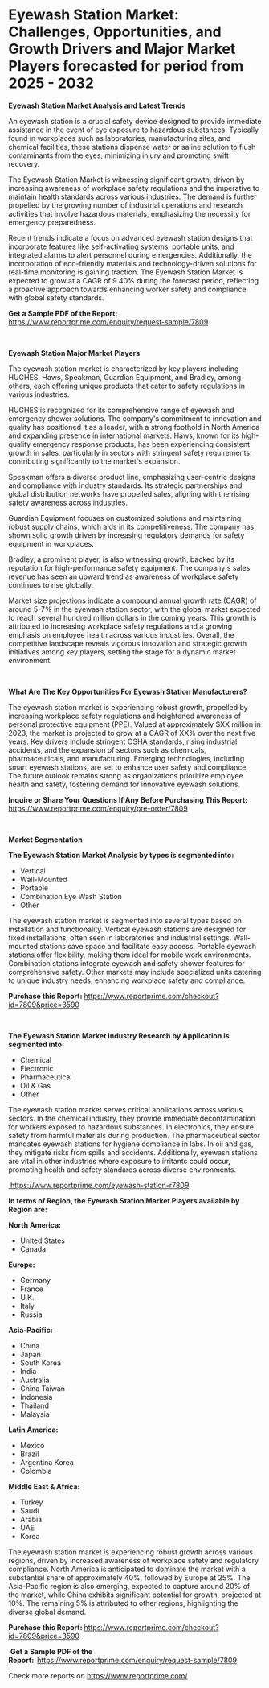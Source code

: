 <p><h1>Eyewash Station Market: Challenges, Opportunities, and Growth Drivers and Major Market Players forecasted for period from 2025 - 2032</h1></p><p><strong>Eyewash Station Market Analysis and Latest Trends</strong></p>
<p><p>An eyewash station is a crucial safety device designed to provide immediate assistance in the event of eye exposure to hazardous substances. Typically found in workplaces such as laboratories, manufacturing sites, and chemical facilities, these stations dispense water or saline solution to flush contaminants from the eyes, minimizing injury and promoting swift recovery. </p><p>The Eyewash Station Market is witnessing significant growth, driven by increasing awareness of workplace safety regulations and the imperative to maintain health standards across various industries. The demand is further propelled by the growing number of industrial operations and research activities that involve hazardous materials, emphasizing the necessity for emergency preparedness.</p><p>Recent trends indicate a focus on advanced eyewash station designs that incorporate features like self-activating systems, portable units, and integrated alarms to alert personnel during emergencies. Additionally, the incorporation of eco-friendly materials and technology-driven solutions for real-time monitoring is gaining traction. The Eyewash Station Market is expected to grow at a CAGR of 9.40% during the forecast period, reflecting a proactive approach towards enhancing worker safety and compliance with global safety standards.</p></p>
<p><strong>Get a Sample PDF of the Report:&nbsp;</strong> <a href="https://www.reportprime.com/enquiry/request-sample/7809?utm_campaign=2318&utm_medium=2&utm_source=Github&utm_content=ia&utm_term=19032025&utm_id=eyewash-station">https://www.reportprime.com/enquiry/request-sample/7809</a></p>
<p>&nbsp;</p>
<p><strong>Eyewash Station Major Market Players</strong></p>
<p><p>The eyewash station market is characterized by key players including HUGHES, Haws, Speakman, Guardian Equipment, and Bradley, among others, each offering unique products that cater to safety regulations in various industries. </p><p>HUGHES is recognized for its comprehensive range of eyewash and emergency shower solutions. The company's commitment to innovation and quality has positioned it as a leader, with a strong foothold in North America and expanding presence in international markets. Haws, known for its high-quality emergency response products, has been experiencing consistent growth in sales, particularly in sectors with stringent safety requirements, contributing significantly to the market's expansion.</p><p>Speakman offers a diverse product line, emphasizing user-centric designs and compliance with industry standards. Its strategic partnerships and global distribution networks have propelled sales, aligning with the rising safety awareness across industries. </p><p>Guardian Equipment focuses on customized solutions and maintaining robust supply chains, which aids in its competitiveness. The company has shown solid growth driven by increasing regulatory demands for safety equipment in workplaces.</p><p>Bradley, a prominent player, is also witnessing growth, backed by its reputation for high-performance safety equipment. The company's sales revenue has seen an upward trend as awareness of workplace safety continues to rise globally.</p><p>Market size projections indicate a compound annual growth rate (CAGR) of around 5-7% in the eyewash station sector, with the global market expected to reach several hundred million dollars in the coming years. This growth is attributed to increasing workplace safety regulations and a growing emphasis on employee health across various industries. Overall, the competitive landscape reveals vigorous innovation and strategic growth initiatives among key players, setting the stage for a dynamic market environment.</p></p>
<p>&nbsp;</p>
<p><strong>What Are The Key Opportunities For Eyewash Station Manufacturers?</strong></p>
<p><p>The eyewash station market is experiencing robust growth, propelled by increasing workplace safety regulations and heightened awareness of personal protective equipment (PPE). Valued at approximately $XX million in 2023, the market is projected to grow at a CAGR of XX% over the next five years. Key drivers include stringent OSHA standards, rising industrial accidents, and the expansion of sectors such as chemicals, pharmaceuticals, and manufacturing. Emerging technologies, including smart eyewash stations, are set to enhance user safety and compliance. The future outlook remains strong as organizations prioritize employee health and safety, fostering demand for innovative eyewash solutions.</p></p>
<p><strong>Inquire or Share Your Questions If Any Before Purchasing This Report:</strong> <a href="https://www.reportprime.com/enquiry/pre-order/7809?utm_campaign=2318&utm_medium=2&utm_source=Github&utm_content=ia&utm_term=19032025&utm_id=eyewash-station">https://www.reportprime.com/enquiry/pre-order/7809</a></p>
<p>&nbsp;</p>
<p><strong>Market Segmentation</strong></p>
<p><strong>The Eyewash Station Market Analysis by types is segmented into:</strong></p>
<p><ul><li>Vertical</li><li>Wall-Mounted</li><li>Portable</li><li>Combination Eye Wash Station</li><li>Other</li></ul></p>
<p><p>The eyewash station market is segmented into several types based on installation and functionality. Vertical eyewash stations are designed for fixed installations, often seen in laboratories and industrial settings. Wall-mounted stations save space and facilitate easy access. Portable eyewash stations offer flexibility, making them ideal for mobile work environments. Combination stations integrate eyewash and safety shower features for comprehensive safety. Other markets may include specialized units catering to unique industry needs, enhancing workplace safety and compliance.</p></p>
<p><strong>Purchase this Report:&nbsp;</strong><a href="https://www.reportprime.com/checkout?id=7809&price=3590&utm_campaign=2318&utm_medium=2&utm_source=Github&utm_content=ia&utm_term=19032025&utm_id=eyewash-station">https://www.reportprime.com/checkout?id=7809&price=3590</a></p>
<p>&nbsp;</p>
<p><strong>The Eyewash Station Market Industry Research by Application is segmented into:</strong></p>
<p><ul><li>Chemical</li><li>Electronic</li><li>Pharmaceutical</li><li>Oil & Gas</li><li>Other</li></ul></p>
<p><p>The eyewash station market serves critical applications across various sectors. In the chemical industry, they provide immediate decontamination for workers exposed to hazardous substances. In electronics, they ensure safety from harmful materials during production. The pharmaceutical sector mandates eyewash stations for hygiene compliance in labs. In oil and gas, they mitigate risks from spills and accidents. Additionally, eyewash stations are vital in other industries where exposure to irritants could occur, promoting health and safety standards across diverse environments.</p></p>
<p><a href="https://www.reportprime.com/eyewash-station-r7809?utm_campaign=2318&utm_medium=2&utm_source=Github&utm_content=ia&utm_term=19032025&utm_id=eyewash-station">&nbsp;https://www.reportprime.com/eyewash-station-r7809</a></p>
<p><strong>In terms of Region, the Eyewash Station Market Players available by Region are:</strong></p>
<p>
    <p> <strong> North America: </strong>
        <ul>
            <li>United States</li>
            <li>Canada</li>
        </ul>
        </p> 
    <p> <strong> Europe: </strong>
        <ul>
            <li>Germany</li>
            <li>France</li>
            <li>U.K.</li>
            <li>Italy</li>
            <li>Russia</li>
        </ul>
        </p> 
    <p> <strong> Asia-Pacific: </strong>
        <ul>
            <li>China</li>
            <li>Japan</li>
            <li>South Korea</li>
            <li>India</li>
            <li>Australia</li>
            <li>China Taiwan</li>
            <li>Indonesia</li>
            <li>Thailand</li>
            <li>Malaysia</li>
        </ul>
        </p> 
    <p> <strong> Latin America: </strong>
        <ul>
            <li>Mexico</li>
            <li>Brazil</li>
            <li>Argentina Korea</li>
            <li>Colombia</li>
        </ul>
        </p> 
    <p> <strong> Middle East & Africa: </strong>
        <ul>
            <li>Turkey</li>
            <li>Saudi</li>
            <li>Arabia</li>
            <li>UAE</li>
            <li>Korea</li>
        </ul>
    </p>
    </p>
<p><p>The eyewash station market is experiencing robust growth across various regions, driven by increased awareness of workplace safety and regulatory compliance. North America is anticipated to dominate the market with a substantial share of approximately 40%, followed by Europe at 25%. The Asia-Pacific region is also emerging, expected to capture around 20% of the market, while China exhibits significant potential for growth, projected at 10%. The remaining 5% is attributed to other regions, highlighting the diverse global demand.</p></p>
<p><strong>Purchase this Report: </strong><a href="https://www.reportprime.com/checkout?id=7809&price=3590&utm_campaign=2318&utm_medium=2&utm_source=Github&utm_content=ia&utm_term=19032025&utm_id=eyewash-station">https://www.reportprime.com/checkout?id=7809&price=3590</a></p>
<p>&nbsp;<strong>Get a Sample PDF of the Report:&nbsp;&nbsp;</strong><a href="https://www.reportprime.com/enquiry/request-sample/7809?utm_campaign=2318&utm_medium=2&utm_source=Github&utm_content=ia&utm_term=19032025&utm_id=eyewash-station">https://www.reportprime.com/enquiry/request-sample/7809</a></p>
<p><strong></strong></p>
<p>Check more reports on <a href="https://www.reportprime.com/?utm_campaign=2318&utm_medium=2&utm_source=Github&utm_content=ia&utm_term=19032025&utm_id=eyewash-station">https://www.reportprime.com/</a></p>